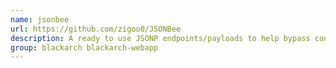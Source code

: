 ```yaml
---
name: jsonbee
url: https://github.com/zigoo0/JSONBee
description: A ready to use JSONP endpoints/payloads to help bypass content security policy (CSP).
group: blackarch blackarch-webapp
---
```

